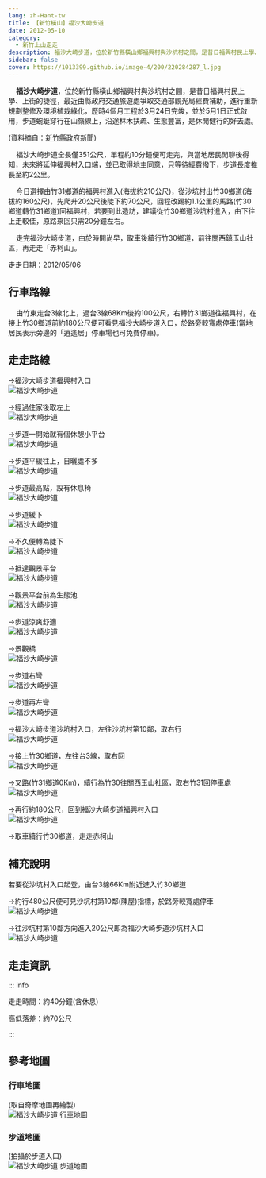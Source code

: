 ```yaml
---
lang: zh-Hant-tw
title: 【新竹橫山】福沙大崎步道
date: 2012-05-10
category: 
  - 新竹上山走走
description: 福沙大崎步道，位於新竹縣橫山鄉福興村與沙坑村之間，是昔日福興村民上學、上街的捷徑，最近由縣政府交通旅遊處爭取交通部觀光局經費補助，進行重新規劃整修及環境植栽綠化，歷時4個月工程於3月24日完竣，並於5月1日正式啟用，步道蜿蜓穿行在山嶺線上，沿途林木扶疏、生態豐富，是休閒健行的好去處。
sidebar: false
cover: https://1013399.github.io/image-4/200/220284287_l.jpg
---
```


    **福沙大崎步道**，位於新竹縣橫山鄉福興村與沙坑村之間，是昔日福興村民上學、上街的捷徑，最近由縣政府交通旅遊處爭取交通部觀光局經費補助，進行重新規劃整修及環境植栽綠化，歷時4個月工程於3月24日完竣，並於5月1日正式啟用，步道蜿蜓穿行在山嶺線上，沿途林木扶疏、生態豐富，是休閒健行的好去處。

(資料摘自：[新竹縣政府新聞](http://www.hsinchu.gov.tw/modules/v6_mseeage/news/detail.asp?id=201204270006))  

<!-- more -->

    福沙大崎步道全長僅351公尺，單程約10分鐘便可走完，與當地居民閒聊後得知，未來將延伸福興村入口端，並已取得地主同意，只等待經費撥下，步道長度推長至約2公里。  

    今日選擇由竹31鄉道的福興村進入(海拔約210公尺)，從沙坑村出竹30鄉道(海拔約160公尺)，先爬升20公尺後陡下約70公尺，回程改踢約1.1公里的馬路(竹30鄉道轉竹31鄉道)回福興村，若要到此造訪，建議從竹30鄉道沙坑村進入，由下往上走較佳，原路來回只需20分鐘左右。  

    走完福沙大崎步道，由於時間尚早，取車後續行竹30鄉道，前往關西鎮玉山社區，再走走「赤柯山」。

走走日期：2012/05/06

## 行車路線
    由竹東走台3線北上，過台3線68Km後約100公尺，右轉竹31鄉道往福興村，在接上竹30鄉道前約180公尺便可看見福沙大崎步道入口，於路旁較寬處停車(當地居民表示旁邊的「逍遙居」停車場也可免費停車)。

## 走走路線
→福沙大崎步道福興村入口  
![福沙大崎步道](https://1013399.github.io/image-4/200/220284144_l.jpg)

→經過住家後取左上  
![福沙大崎步道](https://1013399.github.io/image-4/200/220284153_l.jpg)

→步道一開始就有個休憩小平台  
![福沙大崎步道](https://1013399.github.io/image-4/200/220284160_l.jpg)

→步道平緩往上，日曬處不多  
![福沙大崎步道](https://1013399.github.io/image-4/200/220284170_l.jpg)

→步道最高點，設有休息椅  
![福沙大崎步道](https://1013399.github.io/image-4/200/220284181_l.jpg)

→步道緩下  
![福沙大崎步道](https://1013399.github.io/image-4/200/220284190_l.jpg)

→不久便轉為陡下  
![福沙大崎步道](https://1013399.github.io/image-4/200/220284200_l.jpg)

→抵達觀景平台  
![福沙大崎步道](https://1013399.github.io/image-4/200/220284214_l.jpg)

→觀景平台前為生態池  
![福沙大崎步道](https://1013399.github.io/image-4/200/220284220_l.jpg)

→步道涼爽舒適  
![福沙大崎步道](https://1013399.github.io/image-4/200/220284270_l.jpg)

→景觀橋  
![福沙大崎步道](https://1013399.github.io/image-4/200/220284287_l.jpg)

→步道右彎  
![福沙大崎步道](https://1013399.github.io/image-4/200/220284298_l.jpg)

→步道再左彎  
![福沙大崎步道](https://1013399.github.io/image-4/200/220284305_l.jpg)

→福沙大崎步道沙坑村入口，左往沙坑村第10鄰，取右行  
![福沙大崎步道](https://1013399.github.io/image-4/200/220284313_l.jpg)

→接上竹30鄉道，左往台3線，取右回  
![福沙大崎步道](https://1013399.github.io/image-4/200/220284324_l.jpg)

→叉路(竹31鄉道0Km)，續行為竹30往關西玉山社區，取右竹31回停車處  
![福沙大崎步道](https://1013399.github.io/image-4/200/220284334_l.jpg)

→再行約180公尺，回到福沙大崎步道福興村入口  
![福沙大崎步道](https://1013399.github.io/image-4/200/220284344_l.jpg)

→取車續行竹30鄉道，走走赤柯山

## 補充說明
若要從沙坑村入口起登，由台3線66Km附近進入竹30鄉道  

→約行480公尺便可見沙坑村第10鄰(陳屋)指標，於路旁較寬處停車  
![福沙大崎步道](https://1013399.github.io/image-4/200/220284331_l.jpg)

→往沙坑村第10鄰方向進入20公尺即為福沙大崎步道沙坑村入口  
![福沙大崎步道](https://1013399.github.io/image-4/200/220284320_l.jpg)

## 走走資訊

::: info

走走時間：約40分鐘(含休息)

高低落差：約70公尺

:::

## 參考地圖

### 行車地圖
(取自奇摩地圖再繪製)  
![福沙大崎步道 行車地圖](https://1013399.github.io/image-4/200/220284441_l.jpg)

### 步道地圖
(拍攝於步道入口)  
![福沙大崎步道 步道地圖](https://1013399.github.io/image-4/200/220284370_l.jpg)